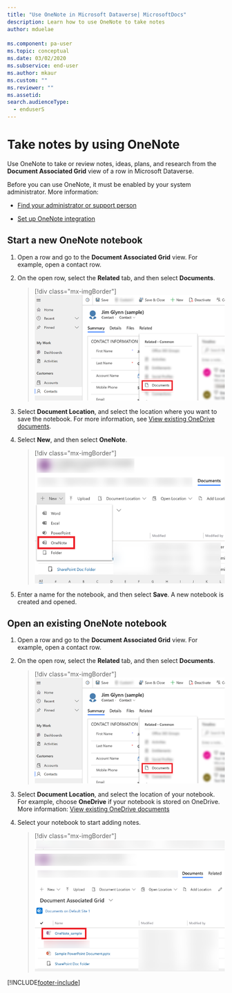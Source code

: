```yaml
---
title: "Use OneNote in Microsoft Dataverse| MicrosoftDocs"
description: Learn how to use OneNote to take notes 
author: mduelae

ms.component: pa-user
ms.topic: conceptual
ms.date: 03/02/2020
ms.subservice: end-user
ms.author: mkaur
ms.custom: ""
ms.reviewer: ""
ms.assetid: 
search.audienceType: 
  - enduserS
---
```

# Take notes by using OneNote 

Use OneNote to take or review notes, ideas, plans, and research from the **Document Associated Grid** view of a row in Microsoft Dataverse.

Before you can use OneNote, it must be enabled by your system administrator. More information:

-   [Find your administrator or support person](find-admin.md)  

-   [Set up OneNote integration](/power-platform/admin/set-up-onenote-integration-in-dynamics-365)  

## Start a new OneNote notebook

1. Open a row and go to the **Document Associated Grid** view. For example, open a contact row.

2. On the open row, select the **Related** tab, and then select **Documents**.
 
    > [!div class="mx-imgBorder"]
    > ![Open the Documents tab in a row .](media/onedrive_nav.png "Open the Documents tab in a row")

3. Select **Document Location**, and select the location where you want to save the notebook. For more information, see [View existing OneDrive documents](one-drive.md#view-existing-onedrive-documents).

4. Select **New**, and then select **OneNote**. 

    > [!div class="mx-imgBorder"]
    > ![Create a new OneNote notebook.](media/onenote.png "Create a new OneNote notebook")

5. Enter a name for the notebook, and then select **Save**. A new notebook is created and opened.

## Open an existing OneNote notebook

1. Open a row and go to the **Document Associated Grid** view. For example, open a contact row.

2. On the open row, select the **Related** tab, and then select **Documents**.
 
    > [!div class="mx-imgBorder"]
    > ![Open the Documents tab in a row .](media/onedrive_nav.png "Open the Documents tab in a row")

3. Select **Document Location**, and select the location of your notebook. For example, choose **OneDrive** if your notebook is stored on OneDrive. More information: [View existing OneDrive documents](one-drive.md#view-existing-onedrive-documents)

4. Select your notebook to start adding notes.
 
    > [!div class="mx-imgBorder"]
    > ![Open an existing OneNote notebook.](media/existing_onenote.png "Open an existing OneNote notebook")


[!INCLUDE[footer-include](../includes/footer-banner.md)]
